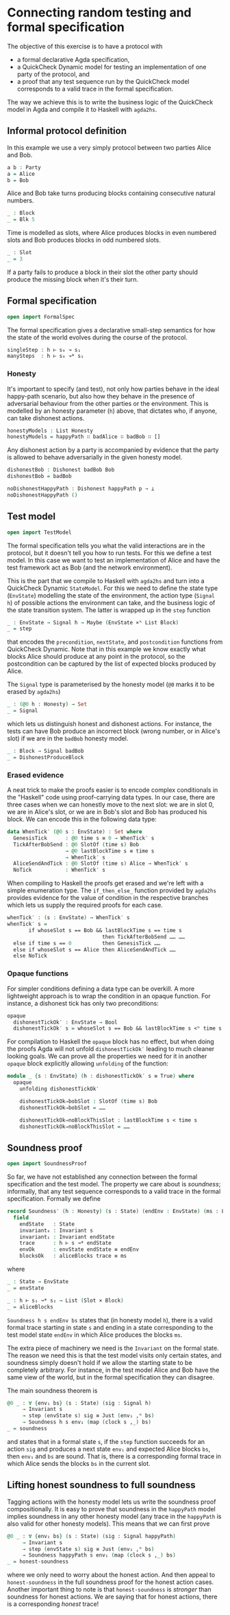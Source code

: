 
<!--
```agda
module Overview where

open import Agda.Builtin.List
open import Data.Nat
open import Data.Product using (_×_; _,_)
open import Haskell.Prelude hiding (a; b) renaming (_<_ to _<ʰ_; _×_ to _×ʰ_; _,_ to _,ʰ_)
open import CommonTypes
open import ProofPrelude

postulate
  …… : {A : Set} → A
```
-->

# Connecting random testing and formal specification

The objective of this exercise is to have a protocol with

- a formal declarative Agda specification,
- a QuickCheck Dynamic model for testing an implementation of one
  party of the protocol, and
- a proof that any test sequence run by the QuickCheck model
  corresponds to a valid trace in the formal specification.

The way we achieve this is to write the business logic of the
QuickCheck model in Agda and compile it to Haskell with `agda2hs`.

## Informal protocol definition

In this example we use a very simply protocol between two parties
Alice and Bob.

```agda
a b : Party
a = Alice
b = Bob
```

Alice and Bob take turns producing blocks containing consecutive
natural numbers.

```agda
_ : Block
_ = Blk 5
```

Time is modelled as slots, where Alice produces blocks in even numbered
slots and Bob produces blocks in odd numbered slots.

```agda
_ : Slot
_ = 3
```

If a party fails to produce a block in their slot the other party should produce
the missing block when it's their turn.

## Formal specification

```agda
open import FormalSpec
```

The formal specification gives a declarative small-step semantics for
how the state of the world evolves during the course of the protocol.

```agda
singleStep : h ⊢ s₀ ↝ s₁
manySteps  : h ⊢ s₀ ↝* s₁
```

<!--
```agda
singleStep = ……
manySteps = ……
```
-->

### Honesty

It's important to specify (and test), not only how parties behave in
the ideal happy-path scenario, but also how they behave in the
presence of adversarial behaviour from the other parties or the
environment. This is modelled by an honesty parameter (`h`) above,
that dictates who, if anyone, can take dishonest actions.

```agda
honestyModels : List Honesty
honestyModels = happyPath ∷ badAlice ∷ badBob ∷ []
```

Any dishonest action by a party is accompanied by evidence that the
party is allowed to behave adversarially in the given honesty
model.

```agda
dishonestBob : Dishonest badBob Bob
dishonestBob = badBob

noDishonestHappyPath : Dishonest happyPath p → ⊥
noDishonestHappyPath ()
```

## Test model

```agda
open import TestModel
```

The formal specification tells you what the valid interactions are in
the protocol, but it doesn't tell you how to run tests. For this we define
a test model. In this case we want to test an implementation of Alice
and have the test framework act as Bob (and the network environment).

This is the part that we compile to Haskell with `agda2hs` and turn into
a QuickCheck Dynamic `StateModel`. For this we need to define the state
type (`EnvState`) modelling the state of the environment, the action type
(`Signal h`) of possible actions the environment can take, and the business
logic of the state transition system. The latter is wrapped up in the `step`
function

```agda
_ : EnvState → Signal h → Maybe (EnvState ×ʰ List Block)
_ = step
```

that encodes the `precondition`, `nextState`, and `postcondition` functions
from QuickCheck Dynamic. Note that in this example we know exactly what
blocks Alice should produce at any point in the protocol, so the postcondition
can be captured by the list of expected blocks produced by Alice.

The `Signal` type is parameterised by the honesty model (`@0` marks it to be erased
by `agda2hs`)

```agda
_ : (@0 h : Honesty) → Set
_ = Signal
```

which lets us distinguish honest and dishonest actions. For instance, the tests can
have Bob produce an incorrect block (wrong number, or in Alice's slot) if we are in
the `badBob` honesty model.

```agda
_ : Block → Signal badBob
_ = DishonestProduceBlock
```

### Erased evidence

A neat trick to make the proofs easier is to encode complex
conditionals in the "Haskell" code using proof-carrying data types. In
our case, there are three cases when we can honestly move to the next
slot: we are in slot 0, we are in Alice's slot, or we are in Bob's
slot and Bob has produced his block. We can encode this in the following
data type:

```agda
data WhenTick′ (@0 s : EnvState) : Set where
  GenesisTick      : @0 time s ≡ 0 → WhenTick′ s
  TickAfterBobSend : @0 SlotOf (time s) Bob
                   → @0 lastBlockTime s ≡ time s
                   → WhenTick′ s
  AliceSendAndTick : @0 SlotOf (time s) Alice → WhenTick′ s
  NoTick           : WhenTick′ s
```

When compiling to Haskell the proofs get erased and we're left with a
simple enumeration type. The `if_then_else_` function provided by
`agda2hs` provides evidence for the value of condition in the
respective branches which lets us supply the required proofs for each
case.

```agda
whenTick′ : (s : EnvState) → WhenTick′ s
whenTick′ s =
       if whoseSlot s == Bob && lastBlockTime s == time s
                               then TickAfterBobSend …… ……
  else if time s == 0          then GenesisTick ……
  else if whoseSlot s == Alice then AliceSendAndTick ……
  else NoTick
```

### Opaque functions

For simpler conditions defining a data type can be overkill. A more lightweight
approach is to wrap the condition in an opaque function. For instance, a dishonest
tick has only two preconditions:

```agda
opaque
  dishonestTickOk′ : EnvState → Bool
  dishonestTickOk′ s = whoseSlot s == Bob && lastBlockTime s <ʰ time s
```

For compilation to Haskell the `opaque` block has no effect, but when
doing the proofs Agda will not unfold `dishonestTickOk′` leading to
much cleaner looking goals. We can prove all the properties we need
for it in another `opaque` block explicitly allowing `unfolding` of
the function:

```agda
module _ {s : EnvState} (h : dishonestTickOk′ s ≡ True) where
  opaque
    unfolding dishonestTickOk′

    dishonestTickOk⇒bobSlot : SlotOf (time s) Bob
    dishonestTickOk⇒bobSlot = ……

    dishonestTickOk⇒noBlockThisSlot : lastBlockTime s < time s
    dishonestTickOk⇒noBlockThisSlot = ……
```

## Soundness proof

```agda
open import SoundnessProof
```

So far, we have not established any connection between the formal
specification and the test model. The property we care about is
*soundness*; informally, that any test sequence corresponds to a valid
trace in the formal specification. Formally we define

```agda
record Soundness′ (h : Honesty) (s : State) (endEnv : EnvState) (ms : List (Slot × Block)) : Set where
  field
    endState   : State
    invariant₀ : Invariant s
    invariant₁ : Invariant endState
    trace      : h ⊢ s ↝* endState
    envOk      : envState endState ≡ endEnv
    blocksOk   : aliceBlocks trace ≡ ms
```

where

```agda
_ : State → EnvState
_ = envState

_ : h ⊢ s₁ ↝* s₂ → List (Slot × Block)
_ = aliceBlocks
```

`Soundness h s endEnv bs` states that (in honesty model `h`), there is
a valid formal trace starting in state `s` and ending in a state
corresponding to the test model state `endEnv` in which Alice produces
the blocks `ms`.

The extra piece of machinery we need is the `Invariant` on the formal
state. The reason we need this is that the test model visits only
certain states, and soundness simply doesn't hold if we allow the
starting state to be completely arbitrary. For instance, in the test
model Alice and Bob have the same view of the world, but in the formal
specification they can disagree.

The main soundness theorem is

```agda
@0 _ : ∀ {env₁ bs} (s : State) (sig : Signal h)
     → Invariant s
     → step (envState s) sig ≡ Just (env₁ ,ʰ bs)
     → Soundness h s env₁ (map (clock s ,_) bs)
_ = soundness
```

and states that in a formal state `s`, if the `step` function succeeds
for an action `sig` and produces a next state `env₁` and expected
Alice blocks `bs`, then `env₁` and `bs` are sound. That is, there is a
corresponding formal trace in which Alice sends the blocks `bs` in the
current slot.

## Lifting honest soundness to full soundness

Tagging actions with the honesty model lets us write the soundness proof
compositionally. It is easy to prove that soundness in the `happyPath` model
implies soundness in any other honesty model (any trace in the `happyPath` is
also valid for other honesty models). This means that we can first prove

```agda
@0 _ : ∀ {env₁ bs} (s : State) (sig : Signal happyPath)
     → Invariant s
     → step (envState s) sig ≡ Just (env₁ ,ʰ bs)
     → Soundness happyPath s env₁ (map (clock s ,_) bs)
_ = honest-soundness
```

where we only need to worry about the honest action. And then appeal
to `honest-soundness` in the full soundness proof for the honest
action cases. Another important thing to note is that `honest-soundness`
is *stronger* than soundness for honest actions. We are saying that
for honest actions, there is a corresponding *honest* trace!
